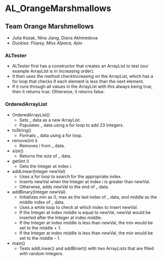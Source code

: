 # AL_OrangeMarshmallows

## Team Orange Marshmellows
* Julia Kozak, Nina Jiang, Diana Akhmedova 
* *Duckies: Flopsy, Miss Alpaca, Ajax*

### ALTester
* ALTester first has a constructor that creates an ArrayList to test (our example ArrayList is in increasing order).
* It then uses the method checkIncreasing on the ArrayList, which has a for loop that checks if each element is less than the next element.
* If it runs through all values in the ArrayList with this always being true, then it returns true. Otherwise, it returns false.

### OrderedArrayList
* OrderedArrayList()
  * Sets _ data as a new ArrayList.
  * Populates _ data using a for loop to add 23 Integers.
* toString()
  * Formats _ data using a for loop.
* remove(int i)
  * Removes i from _ data.
* size()
  * Returns the size of _ data.
* get(int i)
  * Gets the Integer at index i.
* addLinear(Integer newVal)
  * Uses a for loop to search for the appropriate index.
  * Inserts newVal when the Integer at index i is greater than newVal.
  * Otherwise, adds newVal to the end of _ data.
* addBinary(Integer newVal)
  * Initializes min as 0, max as the last index of _ data, and middle as the middle index of _ data.
  * Uses a while loop to check at which index to insert newVal.
  * If the Integer at index middle is equal to newVal, newVal would be inserted after the Integer at index middle.
  * If the Integer at index middle is less than newVal, the min would be set to the middle + 1.
  * If the Integer at index middle is less than newVal, the min would be set to the middle - 1.
* main()
  * Tests addLinear() and addBinart() with two ArrayLists that are filled with random Integers.
